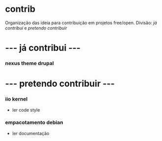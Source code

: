 # contrib
Organização das ideia para contribuição em projetos free/open. 
Divisão: *já contribui* e *pretendo contribuir*



# --- já contribui ---

### nexus theme drupal

# --- pretendo contribuir ---

### iio kernel 
 - ler code style

### empacotamento debian
 - ler documentação
